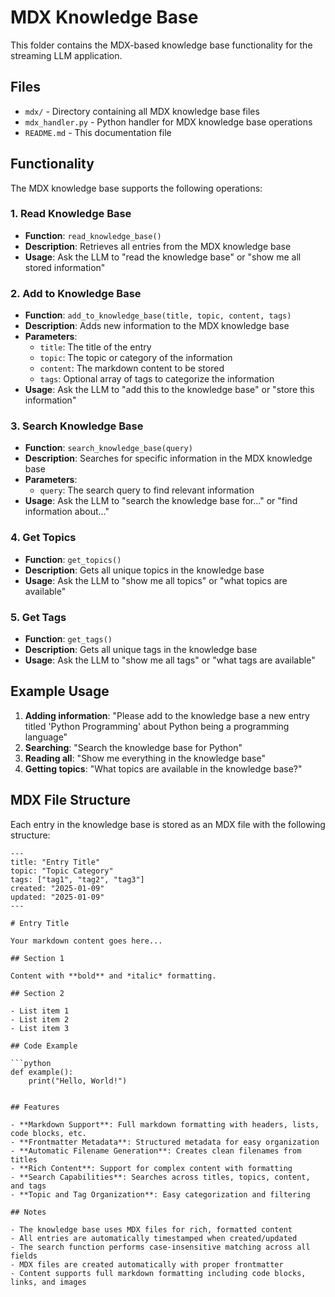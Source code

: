 # MDX Knowledge Base

This folder contains the MDX-based knowledge base functionality for the streaming LLM application.

## Files

- `mdx/` - Directory containing all MDX knowledge base files
- `mdx_handler.py` - Python handler for MDX knowledge base operations
- `README.md` - This documentation file

## Functionality

The MDX knowledge base supports the following operations:

### 1. Read Knowledge Base
- **Function**: `read_knowledge_base()`
- **Description**: Retrieves all entries from the MDX knowledge base
- **Usage**: Ask the LLM to "read the knowledge base" or "show me all stored information"

### 2. Add to Knowledge Base
- **Function**: `add_to_knowledge_base(title, topic, content, tags)`
- **Description**: Adds new information to the MDX knowledge base
- **Parameters**:
  - `title`: The title of the entry
  - `topic`: The topic or category of the information
  - `content`: The markdown content to be stored
  - `tags`: Optional array of tags to categorize the information
- **Usage**: Ask the LLM to "add this to the knowledge base" or "store this information"

### 3. Search Knowledge Base
- **Function**: `search_knowledge_base(query)`
- **Description**: Searches for specific information in the MDX knowledge base
- **Parameters**:
  - `query`: The search query to find relevant information
- **Usage**: Ask the LLM to "search the knowledge base for..." or "find information about..."

### 4. Get Topics
- **Function**: `get_topics()`
- **Description**: Gets all unique topics in the knowledge base
- **Usage**: Ask the LLM to "show me all topics" or "what topics are available"

### 5. Get Tags
- **Function**: `get_tags()`
- **Description**: Gets all unique tags in the knowledge base
- **Usage**: Ask the LLM to "show me all tags" or "what tags are available"

## Example Usage

1. **Adding information**: "Please add to the knowledge base a new entry titled 'Python Programming' about Python being a programming language"
2. **Searching**: "Search the knowledge base for Python"
3. **Reading all**: "Show me everything in the knowledge base"
4. **Getting topics**: "What topics are available in the knowledge base?"

## MDX File Structure

Each entry in the knowledge base is stored as an MDX file with the following structure:

```mdx
---
title: "Entry Title"
topic: "Topic Category"
tags: ["tag1", "tag2", "tag3"]
created: "2025-01-09"
updated: "2025-01-09"
---

# Entry Title

Your markdown content goes here...

## Section 1

Content with **bold** and *italic* formatting.

## Section 2

- List item 1
- List item 2
- List item 3

## Code Example

```python
def example():
    print("Hello, World!")
```
```

## Features

- **Markdown Support**: Full markdown formatting with headers, lists, code blocks, etc.
- **Frontmatter Metadata**: Structured metadata for easy organization
- **Automatic Filename Generation**: Creates clean filenames from titles
- **Rich Content**: Support for complex content with formatting
- **Search Capabilities**: Searches across titles, topics, content, and tags
- **Topic and Tag Organization**: Easy categorization and filtering

## Notes

- The knowledge base uses MDX files for rich, formatted content
- All entries are automatically timestamped when created/updated
- The search function performs case-insensitive matching across all fields
- MDX files are created automatically with proper frontmatter
- Content supports full markdown formatting including code blocks, links, and images

